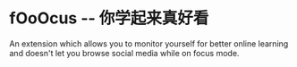 # fOoOcus -- 你学起来真好看
An extension which allows you to monitor yourself for better online learning and doesn't let you browse social media while on focus mode.
